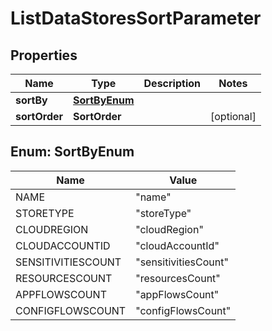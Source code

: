 

# ListDataStoresSortParameter


## Properties

| Name | Type | Description | Notes |
|------------ | ------------- | ------------- | -------------|
|**sortBy** | [**SortByEnum**](#SortByEnum) |  |  |
|**sortOrder** | **SortOrder** |  |  [optional] |



## Enum: SortByEnum

| Name | Value |
|---- | -----|
| NAME | &quot;name&quot; |
| STORETYPE | &quot;storeType&quot; |
| CLOUDREGION | &quot;cloudRegion&quot; |
| CLOUDACCOUNTID | &quot;cloudAccountId&quot; |
| SENSITIVITIESCOUNT | &quot;sensitivitiesCount&quot; |
| RESOURCESCOUNT | &quot;resourcesCount&quot; |
| APPFLOWSCOUNT | &quot;appFlowsCount&quot; |
| CONFIGFLOWSCOUNT | &quot;configFlowsCount&quot; |




